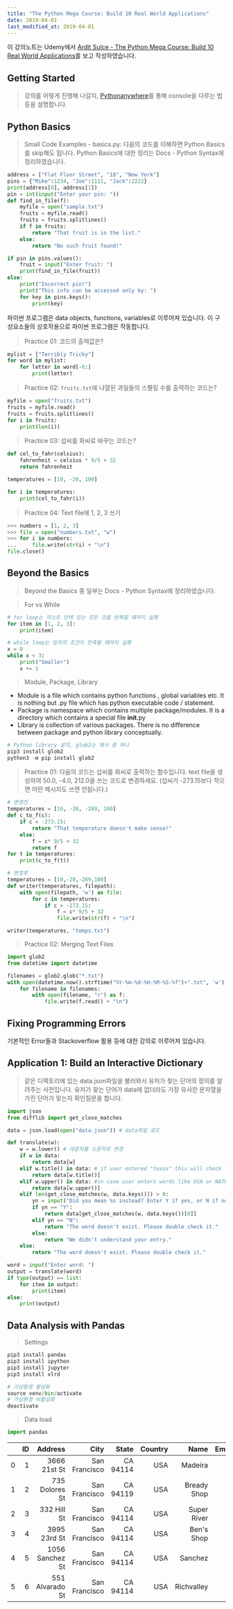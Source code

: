 ```yaml
---
title: "The Python Mega Course: Build 10 Real World Applications"
date: 2019-04-01
last_modified_at: 2019-04-01
---
```

이 강의노트는 Udemy에서 [Ardit Sulce - The Python Mega Course: Build 10 Real World Applications][1]를 보고 작성하였습니다.

## Getting Started
> 강의를 어떻게 진행해 나갈지, [Pythonanywhere][2]를 통해 console을 다루는 법 등을 설명합니다.

## Python Basics
> Small Code Examples - basics.py: 다음의 코드를 이해하면 Python Basics를 skip해도 됩니다. Python Basics에 대한 정리는 Docs - Python Syntax에 정리하였습니다.

```python
address = ["Flat Floor Street", "18", "New York"]
pins = {"Mike":1234, "Joe":1111, "Jack":2222}
print(address[0], address[1])
pin = int(input("Enter your pin: "))
def find_in_file(f):    
    myfile = open("sample.txt")
    fruits = myfile.read()
    fruits = fruits.splitlines()
    if f in fruits:
        return "That fruit is in the list."
    else:
        return "No such fruit found!"

if pin in pins.values():
    fruit = input("Enter fruit: ")
    print(find_in_file(fruit))
else:
    print("Incorrect pin!")
    print("This info can be accessed only by: ")
    for key in pins.keys():
        print(key)
```
파이썬 프로그램은 data objects, functions, variables로 이루어져 있습니다. 이 구성요소들의 상호작용으로 파이썬 프로그램은 작동합니다.
> Practice 01: 코드의 출력값은?

```python
mylist = ["Terribly Tricky"]
for word in mylist:
    for letter in word[-6:]
        print(letter)
```
> Practice 02: `fruits.txt`에 나열된 과일들의 스펠링 수를 출력하는 코드는?

```python
myfile = open("fruits.txt")
fruits = myfile.read()
fruits = fruits.splitlines()
for i in fruits:
    print(len(i))
```
> Practice 03: 섭씨를 화씨로 바꾸는 코드는?

```python
def cel_to_fahr(celsius):
    fahrenheit = celsius * 9/5 + 32
    return fahrenheit

temperatures = [10, -20, 100]

for i in temperatures:
    print(cel_to_fahr(i))
```
> Practice 04: Text file에 1, 2, 3 쓰기

```python
>>> numbers = [1, 2, 3]
>>> file = open("numbers.txt", "w")
>>> for i in numbers:
...     file.write(str(i) + "\n")
file.close()
```

## Beyond the Basics
> Beyond the Basics 중 일부는 Docs - Python Syntax에 정리하였습니다.

> For vs While

```python
# for loop는 리스트 안에 있는 모든 것을 반복할 때까지 실행
for item in [1, 2, 3]:
    print(item)

# while loop는 임의의 조건이 만족될 때까지 실행
x = 0
while x < 3:
    print("Smaller")
    x += 1
```
> Module, Package, Library

- Module is a file which contains python functions , global variables etc. It is nothing but .py file which has python executable code / statement.
- Package is namespace which contains multiple package/modules. It is a directory which contains a special file __init__.py
- Library is collection of various packages. There is no difference between package and python library conceptually.

```python
# Python library 설치, glob2는 예시 중 하나
pip3 install glob2
python3 -m pip install glob2
```
> Practice 01: 다음의 코드는 섭씨를 화씨로 출력하는 함수입니다. text file을 생성하여 50.0, -4.0, 212.0을 쓰는 코드로 변경하세요. (섭씨가 -273.15보다 작으면 어떤 메시지도 쓰면 안됩니다.)

```python
# 변경전
temperatures = [10, -20, -289, 100]
def c_to_f(c):
    if c < -273.15:
        return "That temperature doesn't make sense!"
    else:
        f = c* 9/5 + 32
        return f
for t in temperatures:
    print(c_to_f(t))
```
```python
# 변경후
temperatures = [10,-20,-289,100]
def writer(temperatures, filepath):
    with open(filepath, 'w') as file:
        for c in temperatures:
            if c > -273.15:
                f = c* 9/5 + 32
                file.write(str(f) + "\n")

writer(temperatures, "temps.txt")
```
> Practice 02: Merging Text Files

```python
import glob2
from datetime import datetime

filenames = glob2.glob("*.txt")
with open(datetime.now().strftime("%Y-%m-%d-%H-%M-%S-%f")+".txt", 'w') as file:
    for filename in filenames:
        with open(filename, "r") as f:
            file.write(f.read() + "\n")
```

## Fixing Programming Errors
기본적인 Error들과 Stackoverflow 활용 등에 대한 강의로 이루어져 있습니다.

## Application 1: Build an Interactive Dictionary
> 같은 디렉토리에 있는 data.json파일을 불러와서 유저가 찾는 단어의 정의를 알려주는 사전입니다. 유저가 찾는 단어가 data에 없더라도 가장 유사한 문자열을 가진 단어가 맞는지 확인질문을 합니다.

```python
import json
from difflib import get_close_matches

data = json.load(open("data.json")) # data파일 로드

def translate(w):
    w = w.lower() # 대문자를 소문자로 변경
    if w in data:
        return data[w]
    elif w.title() in data: # if user entered "texas" this will check for "Texas" as well.
        return data[w.title()]
    elif w.upper() in data: #in case user enters words like USA or NATO , like acronyms(두문자어)
        return data[w.upper()]
    elif len(get_close_matches(w, data.keys())) > 0:
        yn = input("Did you mean %s instead? Enter Y if yes, or N if no: " % get_close_matches(w, data.keys())[0])
        if yn == "Y":
            return data[get_close_matches(w, data.keys())[0]]
        elif yn == "N":
            return "The word doesn't exist. Please double check it."
        else:
            return "We didn't understand your entry."
    else:
        return "The word doesn't exist. Please double check it."

word = input("Enter word: ")
output = translate(word)
if type(output) == list:
    for item in output:
        print(item)
else:
    print(output)
```

## Data Analysis with Pandas
> Settings

```python
pip3 install pandas
pip3 install ipython
pip3 install jupyter
pip3 install xlrd

# 가상환경 활성화
source venv/bin/activate
# 가상환경 비활성화
deactivate
```
> Data load

```python
import pandas
```

|   | ID |         Address |          City |    State | Country |        Name | Employees |
|--:|---:|----------------:|--------------:|---------:|--------:|------------:|----------:|
| 0 |  1 |    3666 21st St | San Francisco | CA 94114 |     USA |     Madeira |         8 |
| 1 |  2 |  735 Dolores St | San Francisco | CA 94119 |     USA | Bready Shop |        15 |
| 2 |  3 |     332 Hill St | San Francisco | CA 94114 |     USA | Super River |        25 |
| 3 |  4 |    3995 23rd St | San Francisco | CA 94114 |     USA |  Ben's Shop |        10 |
| 4 |  5 | 1056 Sanchez St | San Francisco | CA 94114 |     USA |     Sanchez |        12 |
| 5 |  6 | 551 Alvarado St | San Francisco | CA 94114 |     USA |  Richvalley |        20 |

[1]: https://www.udemy.com/the-python-mega-course/
[2]: https://www.pythonanywhere.com
